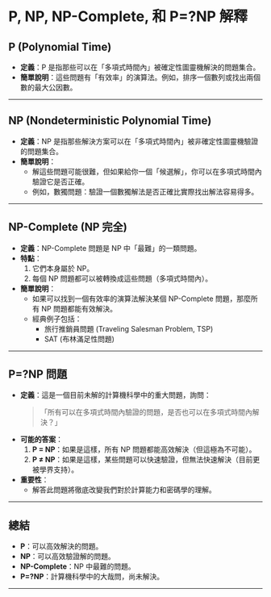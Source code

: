 # P, NP, NP-Complete, 和 P=?NP 解釋

## P (Polynomial Time)
- **定義**：P 是指那些可以在「多項式時間內」被確定性圖靈機解決的問題集合。
- **簡單說明**：這些問題有「有效率」的演算法。例如，排序一個數列或找出兩個數的最大公因數。

---

## NP (Nondeterministic Polynomial Time)
- **定義**：NP 是指那些解決方案可以在「多項式時間內」被非確定性圖靈機驗證的問題集合。
- **簡單說明**：
  - 解這些問題可能很難，但如果給你一個「候選解」，你可以在多項式時間內驗證它是否正確。
  - 例如，數獨問題：驗證一個數獨解法是否正確比實際找出解法容易得多。

---

## NP-Complete (NP 完全)
- **定義**：NP-Complete 問題是 NP 中「最難」的一類問題。
- **特點**：
  1. 它們本身屬於 NP。
  2. 每個 NP 問題都可以被轉換成這些問題（多項式時間內）。
- **簡單說明**：
  - 如果可以找到一個有效率的演算法解決某個 NP-Complete 問題，那麼所有 NP 問題都能有效解決。
  - 經典例子包括：
    - 旅行推銷員問題 (Traveling Salesman Problem, TSP)
    - SAT (布林滿足性問題)

---

## P=?NP 問題
- **定義**：這是一個目前未解的計算機科學中的重大問題，詢問：
  > 「所有可以在多項式時間內驗證的問題，是否也可以在多項式時間內解決？」
- **可能的答案**：
  1. **P = NP**：如果是這樣，所有 NP 問題都能高效解決（但這極為不可能）。
  2. **P ≠ NP**：如果是這樣，某些問題可以快速驗證，但無法快速解決（目前更被學界支持）。
- **重要性**：
  - 解答此問題將徹底改變我們對於計算能力和密碼學的理解。

---

## 總結
- **P**：可以高效解決的問題。
- **NP**：可以高效驗證解的問題。
- **NP-Complete**：NP 中最難的問題。
- **P=?NP**：計算機科學中的大哉問，尚未解決。

---
